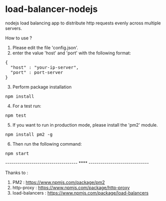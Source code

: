 # load-balancer-nodejs
nodejs load balancing app to distribute http requests evenly across multiple servers.

How to use ?

1. Please edit the file 'config.json'.
2. enter the value 'host' and 'port' with the following format:

<pre>
{
  "host" : "your-ip-server",
  "port" : port-server
}
</pre>

3. Perform package installation

<pre>npm install</pre>

4. For a test run:

<pre>npm test</pre>

5. If you want to run in production mode, please install the 'pm2' module.

<pre>npm install pm2 -g</pre>

6. Then run the following command:

<pre>npm start</pre>

------------------------------------ **** ------------------------------

Thanks to :

1. PM2 : https://www.npmjs.com/package/pm2
2. http-proxy : https://www.npmjs.com/package/http-proxy
3. load-balancers : https://www.npmjs.com/package/load-balancers
